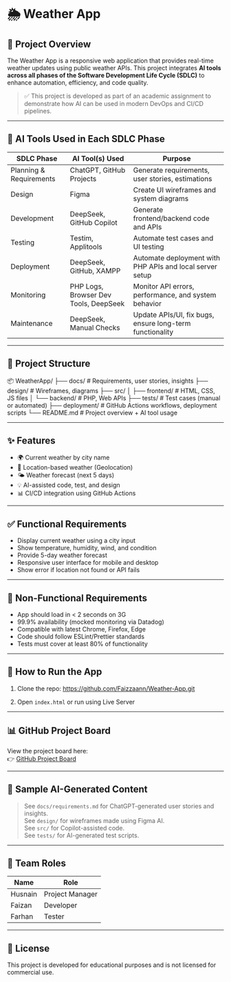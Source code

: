 # 🌦️ Weather App

## 📌 Project Overview
The Weather App is a responsive web application that provides real-time weather updates using public weather APIs. This project integrates **AI tools across all phases of the Software Development Life Cycle (SDLC)** to enhance automation, efficiency, and code quality.

> ✅ This project is developed as part of an academic assignment to demonstrate how AI can be used in modern DevOps and CI/CD pipelines.

---

## 🧠 AI Tools Used in Each SDLC Phase

| SDLC Phase               | AI Tool(s) Used                              | Purpose                                                   |
|--------------------------|----------------------------------------------|-----------------------------------------------------------|
| Planning & Requirements  | ChatGPT, GitHub Projects                     | Generate requirements, user stories, estimations          |
| Design                   | Figma                                        | Create UI wireframes and system diagrams                  |
| Development              | DeepSeek, GitHub Copilot                     | Generate frontend/backend code and APIs                   |
| Testing                  | Testim, Applitools                           | Automate test cases and UI testing                        |
| Deployment               | DeepSeek, GitHub, XAMPP                      | Automate deployment with PHP APIs and local server setup  |
| Monitoring               | PHP Logs, Browser Dev Tools, DeepSeek        | Monitor API errors, performance, and system behavior      |
| Maintenance              | DeepSeek, Manual Checks                      | Update APIs/UI, fix bugs, ensure long-term functionality  |


---

## 📁 Project Structure

📦 WeatherApp/
├── docs/              # Requirements, user stories, insights
├── design/            # Wireframes, diagrams
├── src/
│   ├── frontend/      # HTML, CSS, JS files
│   └── backend/       # PHP, Web APIs
├── tests/             # Test cases (manual or automated)
├── deployment/        # GitHub Actions workflows, deployment scripts
└── README.md          # Project overview + AI tool usage


---

## ✨ Features

- 🌍 Current weather by city name
- 📍 Location-based weather (Geolocation)
- 🌤️ Weather forecast (next 5 days)
- 💡 AI-assisted code, test, and design
- 📊 CI/CD integration using GitHub Actions

---

## ✅ Functional Requirements

- Display current weather using a city input
- Show temperature, humidity, wind, and condition
- Provide 5-day weather forecast
- Responsive user interface for mobile and desktop
- Show error if location not found or API fails

---

## 📐 Non-Functional Requirements

- App should load in < 2 seconds on 3G
- 99.9% availability (mocked monitoring via Datadog)
- Compatible with latest Chrome, Firefox, Edge
- Code should follow ESLint/Prettier standards
- Tests must cover at least 80% of functionality

---

## 🚀 How to Run the App

1. Clone the repo:
https://github.com/Faizzaann/Weather-App.git


2. Open `index.html` or run using Live Server

---

## 📊 GitHub Project Board

View the project board here:  
👉 [GitHub Project Board](https://github.com/your-username/Weather-App/projects/1)

---

## 🧪 Sample AI-Generated Content

> See `docs/requirements.md` for ChatGPT-generated user stories and insights.  
> See `design/` for wireframes made using Figma AI.  
> See `src/` for Copilot-assisted code.  
> See `tests/` for AI-generated test scripts.

---

## 👥 Team Roles

| Name               | Role               |
|--------------------|--------------------|
| Husnain               | Project Manager |
| Faizan                | Developer       |
| Farhan                | Tester          |

---

## 📄 License

This project is developed for educational purposes and is not licensed for commercial use.


